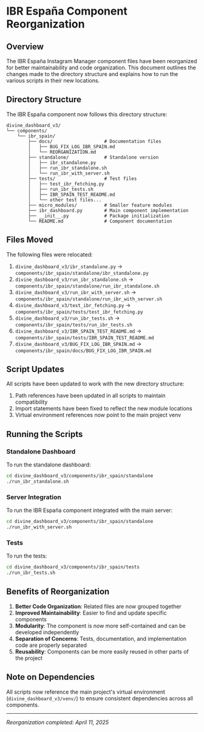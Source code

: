 # IBR España Component Reorganization

## Overview

The IBR España Instagram Manager component files have been reorganized for better maintainability and code organization. This document outlines the changes made to the directory structure and explains how to run the various scripts in their new locations.

## Directory Structure

The IBR España component now follows this directory structure:

```
divine_dashboard_v3/
└── components/
    └── ibr_spain/
        ├── docs/                   # Documentation files
        │   ├── BUG_FIX_LOG_IBR_SPAIN.md
        │   └── REORGANIZATION.md
        ├── standalone/             # Standalone version
        │   ├── ibr_standalone.py
        │   ├── run_ibr_standalone.sh
        │   └── run_ibr_with_server.sh
        ├── tests/                  # Test files
        │   ├── test_ibr_fetching.py
        │   ├── run_ibr_tests.sh
        │   ├── IBR_SPAIN_TEST_README.md
        │   └── other test files...
        ├── micro_modules/          # Smaller feature modules
        ├── ibr_dashboard.py        # Main component implementation
        ├── __init__.py             # Package initialization
        └── README.md               # Component documentation
```

## Files Moved

The following files were relocated:

1. `divine_dashboard_v3/ibr_standalone.py` → `components/ibr_spain/standalone/ibr_standalone.py`
2. `divine_dashboard_v3/run_ibr_standalone.sh` → `components/ibr_spain/standalone/run_ibr_standalone.sh`
3. `divine_dashboard_v3/run_ibr_with_server.sh` → `components/ibr_spain/standalone/run_ibr_with_server.sh`
4. `divine_dashboard_v3/test_ibr_fetching.py` → `components/ibr_spain/tests/test_ibr_fetching.py`
5. `divine_dashboard_v3/run_ibr_tests.sh` → `components/ibr_spain/tests/run_ibr_tests.sh`
6. `divine_dashboard_v3/IBR_SPAIN_TEST_README.md` → `components/ibr_spain/tests/IBR_SPAIN_TEST_README.md`
7. `divine_dashboard_v3/BUG_FIX_LOG_IBR_SPAIN.md` → `components/ibr_spain/docs/BUG_FIX_LOG_IBR_SPAIN.md`

## Script Updates

All scripts have been updated to work with the new directory structure:

1. Path references have been updated in all scripts to maintain compatibility
2. Import statements have been fixed to reflect the new module locations
3. Virtual environment references now point to the main project venv

## Running the Scripts

### Standalone Dashboard

To run the standalone dashboard:

```bash
cd divine_dashboard_v3/components/ibr_spain/standalone
./run_ibr_standalone.sh
```

### Server Integration

To run the IBR España component integrated with the main server:

```bash
cd divine_dashboard_v3/components/ibr_spain/standalone
./run_ibr_with_server.sh
```

### Tests

To run the tests:

```bash
cd divine_dashboard_v3/components/ibr_spain/tests
./run_ibr_tests.sh
```

## Benefits of Reorganization

1. **Better Code Organization**: Related files are now grouped together
2. **Improved Maintainability**: Easier to find and update specific components
3. **Modularity**: The component is now more self-contained and can be developed independently
4. **Separation of Concerns**: Tests, documentation, and implementation code are properly separated
5. **Reusability**: Components can be more easily reused in other parts of the project

## Note on Dependencies

All scripts now reference the main project's virtual environment (`divine_dashboard_v3/venv/`) to ensure consistent dependencies across all components.

---

*Reorganization completed: April 11, 2025*

